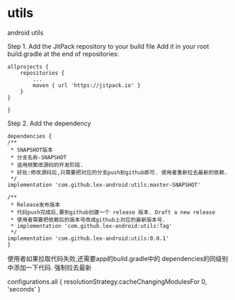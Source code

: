 # utils
android utils

Step 1. Add the JitPack repository to your build file
Add it in your root build.gradle at the end of repositories:

	allprojects {
		repositories {
			...
			maven { url 'https://jitpack.io' }
		}
	}
  
  	}
Step 2. Add the dependency

	dependencies {
    /**
     * SNAPSHOT版本
     * 分支名称-SNAPSHOT
     * 适用频繁改源码的开发阶段.
     * 好处:修改源码后,只需要把对应的分支push到github即可. 使用者重新拉去最新的依赖.
     */
    implementation 'com.github.lex-android:utils:master-SNAPSHOT'

    /**
     * Release发布版本
     * 代码push完成后,要到github创建一个 release 版本. Draft a new release
     * 使用者需要把依赖后的版本号改成github上对应的最新版本号.
     * implementation 'com.github.lex-android:utils:Tag'
     */
    implementation 'com.github.lex-android:utils:0.0.1'
	}



使用者如果拉取代码失败,还需要app的build.gradle中的 dependencies的同级别中添加一下代码. 强制拉去最新

configurations.all {
    resolutionStrategy.cacheChangingModulesFor 0, 'seconds'
}
